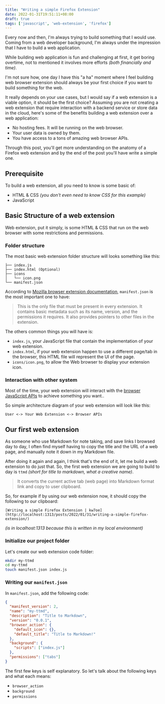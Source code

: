 ```yaml
---
title: "Writing a simple Firefox Extension"
date: 2022-01-31T19:51:11+08:00
draft: true
tags: ['javascript', 'web-extension', 'firefox']
---
```


Every now and then, I'm always trying to build something that I would use.
Coming from a web developer background, I'm always under the impression that I
have to build a web application.

While building web application is fun and challenging at first, it get boring
overtime, not to mentioned it involves more efforts _(both financially
and time)_.

I'm not sure how, one day I have this "a ha" moment where I feel building
web browser extension should always be your first choice if you want to build
something for the web.

It really depends on your use cases, but I would say if
a web extension is a viable option, it should be the first choice?
Assuming you are not creating a web extension that require interaction
with a backend service or store data in the cloud, here's some of the benefits
building a web extension over a web application:

- No hosting fees. It will be running on the web browser.
- Your user data is owned by them.
- You have access to a tons of amazing web browser APIs.

Through this post, you'll get more understanding on the anatomy of a Firefox
web extension and by the end of the post you'll have write a simple one.

## Prerequisite

To build a web extension, all you need to know is some basic of:

- HTML & CSS _(you don't even need to know CSS for this example)_
- JavaScript

## Basic Structure of a web extension

Web extension, put it simply, is some HTML & CSS that run on the web
browser with some restrictions and permissions.


### Folder structure

The most basic web extension folder structure will looks something like this:

```
├── index.js
├── index.html (Optional)
├── icons
│   └── icon.png
└── manifest.json
```

According to [Mozilla browser extension documentation](https://developer.mozilla.org/en-US/docs/Mozilla/Add-ons/WebExtensions/Anatomy_of_a_WebExtension),
`manifest.json` is the most important one to have:

> This is the only file that must be present in every extension. It contains basic metadata such as its name, version, and the permissions it requires. It also provides pointers to other files in the extension.

The others common things you will have is:

- `index.js`, your JavaScript file that contain the implementation of your web
extension.
- `index.html`, if your web extension happen to use a different page/tab in the
browser, this HTML file will represent the UI of the page.
- `icons/icon.png`, to allow the Web browser to display your extension icon.

### Interaction with other system

Most of the time, your web extension will interact with the [browser JavaScript APIs](https://developer.mozilla.org/en-US/docs/Mozilla/Add-ons/WebExtensions/API) to achieve something you want..

So simple architecture diagram of your web extension will look like this:

```
User <-> Your Web Extension <-> Browser APIs
```

## Our first web extension

As someone who use Markdown for note taking, and save links I
browsed day to day, I often find myself having to copy the title and the URL of
a web page, and manually note it down in my Markdown file.

After doing it again and again, I think that's the end of it, let me build a
web extension to do just that. So, the first web extension we are going to
build to day is `ttmd` _(short for title to markdown, what a creative name)_.

> It converts the current active tab (web page) into
Markdown format link and copy to user clipboard.

So, for example if by using our web extension now, it should copy the following
to our clipboard:

```
[Writing a simple Firefox Extension | kw7oe](http://localhost:1313/posts/2022/01/31/writing-a-simple-firefox-extension/)
```

_(is in localhost:1313 because this is written in my local environment)_



### Initialize our project folder

Let's create our web extension code folder:

```bash
mkdir my-ttmd
cd my-ttmd
touch manifest.json index.js
```

### Writing our `manifest.json`

In `manifest.json`, add the following code:

```json
{
  "manifest_version": 2,
  "name": "my-ttmd",
  "description": "Title to Markdown",
  "version": "0.0.1",
  "browser_action": {
    "default_icon": {},
    "default_title": "Title to Markdown!"
  },
  "background": {
    "scripts": ["index.js"]
  },
  "permissions": ["tabs"]
}
```

The first few keys is self explanatory. So let's talk about the following keys
and what each means:

- `browser_action`
- `background`
- `permissions`
